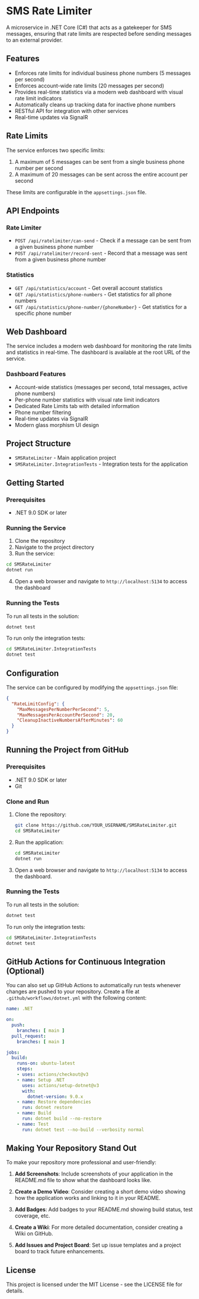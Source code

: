 # SMS Rate Limiter

A microservice in .NET Core (C#) that acts as a gatekeeper for SMS messages, ensuring that rate limits are respected before sending messages to an external provider.

## Features

- Enforces rate limits for individual business phone numbers (5 messages per second)
- Enforces account-wide rate limits (20 messages per second)
- Provides real-time statistics via a modern web dashboard with visual rate limit indicators
- Automatically cleans up tracking data for inactive phone numbers
- RESTful API for integration with other services
- Real-time updates via SignalR

## Rate Limits

The service enforces two specific limits:

1. A maximum of 5 messages can be sent from a single business phone number per second
2. A maximum of 20 messages can be sent across the entire account per second

These limits are configurable in the `appsettings.json` file.

## API Endpoints

### Rate Limiter

- `POST /api/ratelimiter/can-send` - Check if a message can be sent from a given business phone number
- `POST /api/ratelimiter/record-sent` - Record that a message was sent from a given business phone number

### Statistics

- `GET /api/statistics/account` - Get overall account statistics
- `GET /api/statistics/phone-numbers` - Get statistics for all phone numbers
- `GET /api/statistics/phone-number/{phoneNumber}` - Get statistics for a specific phone number

## Web Dashboard

The service includes a modern web dashboard for monitoring the rate limits and statistics in real-time. The dashboard is available at the root URL of the service.

### Dashboard Features

- Account-wide statistics (messages per second, total messages, active phone numbers)
- Per-phone number statistics with visual rate limit indicators
- Dedicated Rate Limits tab with detailed information
- Phone number filtering
- Real-time updates via SignalR
- Modern glass morphism UI design

## Project Structure

- `SMSRateLimiter` - Main application project
- `SMSRateLimiter.IntegrationTests` - Integration tests for the application

## Getting Started

### Prerequisites

- .NET 9.0 SDK or later

### Running the Service

1. Clone the repository
2. Navigate to the project directory
3. Run the service:

```bash
cd SMSRateLimiter
dotnet run
```

4. Open a web browser and navigate to `http://localhost:5134` to access the dashboard

### Running the Tests

To run all tests in the solution:

```bash
dotnet test
```

To run only the integration tests:

```bash
cd SMSRateLimiter.IntegrationTests
dotnet test
```

## Configuration

The service can be configured by modifying the `appsettings.json` file:

```json
{
  "RateLimitConfig": {
    "MaxMessagesPerNumberPerSecond": 5,
    "MaxMessagesPerAccountPerSecond": 20,
    "CleanupInactiveNumbersAfterMinutes": 60
  }
}
```

## Running the Project from GitHub

### Prerequisites
- .NET 9.0 SDK or later
- Git

### Clone and Run
1. Clone the repository:
   ```bash
   git clone https://github.com/YOUR_USERNAME/SMSRateLimiter.git
   cd SMSRateLimiter
   ```

2. Run the application:
   ```bash
   cd SMSRateLimiter
   dotnet run
   ```

3. Open a web browser and navigate to `http://localhost:5134` to access the dashboard.

### Running the Tests
To run all tests in the solution:
```bash
dotnet test
```

To run only the integration tests:
```bash
cd SMSRateLimiter.IntegrationTests
dotnet test
```

## GitHub Actions for Continuous Integration (Optional)

You can also set up GitHub Actions to automatically run tests whenever changes are pushed to your repository. Create a file at `.github/workflows/dotnet.yml` with the following content:

```yaml
name: .NET

on:
  push:
    branches: [ main ]
  pull_request:
    branches: [ main ]

jobs:
  build:
    runs-on: ubuntu-latest
    steps:
    - uses: actions/checkout@v3
    - name: Setup .NET
      uses: actions/setup-dotnet@v3
      with:
        dotnet-version: 9.0.x
    - name: Restore dependencies
      run: dotnet restore
    - name: Build
      run: dotnet build --no-restore
    - name: Test
      run: dotnet test --no-build --verbosity normal
```

## Making Your Repository Stand Out

To make your repository more professional and user-friendly:

1. **Add Screenshots**: Include screenshots of your application in the README.md file to show what the dashboard looks like.

2. **Create a Demo Video**: Consider creating a short demo video showing how the application works and linking to it in your README.

3. **Add Badges**: Add badges to your README.md showing build status, test coverage, etc.

4. **Create a Wiki**: For more detailed documentation, consider creating a Wiki on GitHub.

5. **Add Issues and Project Board**: Set up issue templates and a project board to track future enhancements.

## License

This project is licensed under the MIT License - see the LICENSE file for details.
